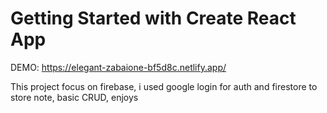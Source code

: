 # Getting Started with Create React App

DEMO: https://elegant-zabaione-bf5d8c.netlify.app/

This project focus on firebase, i used google login for auth and firestore to store note, basic CRUD, enjoys

